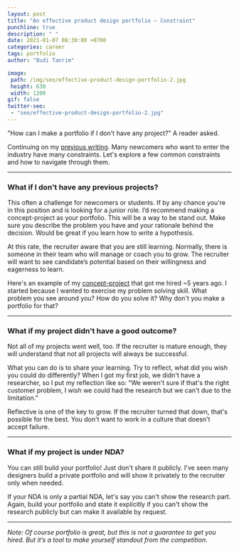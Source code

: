 ```yaml
---
layout: post
title: "An effective product design portfolio – Constraint"
punchline: true
description: " "
date: 2021-01-07 08:30:00 +0700
categories: career
tags: portfolio
author: "Budi Tanrim"

image:
 path: /img/seo/effective-product-design-portfolio-2.jpg
 height: 630
 width: 1200
gif: false
twitter-seo: 
 - "seo/effective-product-design-portfolio-2.jpg"
---
```


"How can I make a portfolio if I don't have any project?" A reader asked.

Continuing on my [previous writing][link-1]. Many newcomers who want to enter the industry have many constraints. Let's explore a few common constraints and how to navigate through them.

---

### What if I don't have any previous projects?
This often a challenge for newcomers or students. If by any chance you're in this position and is looking for a junior role. I’d recommend making a concept-project as your portfolio. This will be a way to be stand out. Make sure you describe the problem you have and your rationale behind the decision. Would be great if you learn how to write a hypothesis.

At this rate, the recruiter aware that you are still learning. Normally, there is someone in their team who will manage or coach you to grow. The recruiter will want to see candidate’s potential based on their willingness and eagerness to learn.

Here's an example of my [concept-project][link-2] that got me hired ~5 years ago. I started because I wanted to exercise my problem solving skill. What problem you see around you? How do you solve it? Why don't you make a portfolio for that?

---

### What if my project didn't have a good outcome?
Not all of my projects went well, too. If the recruiter is mature enough, they will understand that not all projects will always be successful.

What you can do is to share your learning. Try to reflect, what did you wish you could do differently? When I got my first job, we didn't have a researcher, so I put my reflection like so: "We weren't sure if that's the right customer problem, I wish we could had the research but we can't due to the limitation.”

Reflective is one of the key to grow. If the recruiter turned that down, that's possible for the best. You don't want to work in a culture that doesn't accept failure.

---

### What if my project is under NDA?
You can still build your portfolio! Just don't share it publicly. I've seen many designers build a private portfolio and will show it privately to the recruiter only when needed.

If your NDA is only a partial NDA, let's say you can't show the research part. Again, build your portfolio and state it explicitly if you can't show the research publicly but can make it available by request.

---

*Note: Of course portfolio is great, but this is not a guarantee to get you hired. But it’s a tool to make yourself standout from the competition.*


[link-1]: https://buditanrim.co/2021/effective-portfolio-structure/
[link-2]: https://medium.com/budi-brain/designing-in-app-survey-6163304e88dd

